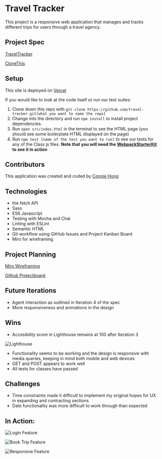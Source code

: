 # Travel Tracker 

This project is a responsive web application that manages and tracks different trips for users through a travel agency.  

## Project Spec 

[TravelTracker](https://frontend.turing.io/projects/travel-tracker.html)

[CloneThis](https://github.com/conconartist/travel-tracker)

## Setup

This site is deployed on [Vercel](https://travel-tracker-gamma.vercel.app/)

If you would like to look at the code itself or run our test suites:
  1. Clone down this repo with  `git clone https://github.com/travel-tracker.git[what you want to name the repo]`
  2. Change into the directory and run `npm install` to install project dependencies.
  3. Run `open src/index.html` in the terminal to see the HTML page (you should see some boilerplate HTML displayed on the page)
  4. Run ```npm test [name of the test you want to run]``` to see our tests for any of the Class js files.
  **Note that you will need the [WebpackStarterKit](https://github.com/turingschool-examples/webpack-starter-kit) to see it in action**

## Contributors

This application was created and coded by [Connie Hong](https://github.com/conconartist)

## Technologies

- the fetch API
- Sass
- ES6 Javascript
- Testing with Mocha and Chai
- Linting with ESLint
- Semantic HTML
- Git workflow using GitHub Issues and Project Kanban Board
- Miro for wireframing 

## Project Planning

[Miro Wireframing](https://miro.com/app/board/o9J_lYz9xYw=/)

[Github Projectboard](https://github.com/conconartist/travel-tracker/projects/1)

## Future Iterations

- Agent interaction as outlined in Iteration 4 of the spec
- More responsiveness and animations in the design

## Wins

- Accesibility score in Lighthouse remains at 100 after Iteration 3

![Lighthouse](https://user-images.githubusercontent.com/67291333/105120258-27d49b00-5a8f-11eb-9a16-b5fca67f9751.png)
- Functionality seems to be working and the design is responsive with media queries, keeping in mind both mobile and web devices
- GET and POST appears to work well
- All tests for classes have passed

## Challenges

- Time constraints made it difficult to implement my original hopes for UX in expanding and contracting sections
- Date functionality was more difficult to work through than expected

## In Action:

![Login Feature](https://media.giphy.com/media/mOm1U3BuCxdlIsYv0O/giphy.gif)

![Book Trip Feature](https://media.giphy.com/media/zmtBe41s3dYHwyVeT3/giphy.gif)

![Responsive Feature](https://media.giphy.com/media/bcg53SAn5I7V8WFdR5/giphy.gif)
